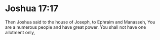 # Joshua 17:17

Then Joshua said to the house of Joseph, to Ephraim and Manasseh, You are a numerous people and have great power. You shall not have one allotment only,
